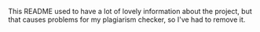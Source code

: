 This README used to have a lot of lovely information about the project, but that causes problems for my plagiarism checker, so I've had to remove it.
